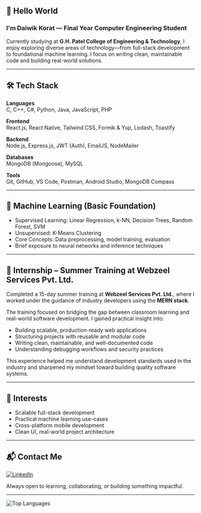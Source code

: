 ## 👋 Hello World

### I'm Daiwik Korat — Final Year Computer Engineering Student

Currently studying at **G.H. Patel College of Engineering & Technology**, I enjoy exploring diverse areas of technology—from full-stack development to foundational machine learning. I focus on writing clean, maintainable code and building real-world solutions.

---


## 🛠️ Tech Stack

**Languages**  
C, C++, C#, Python, Java, JavaScript, PHP

**Frontend**  
React.js, React Native, Tailwind CSS, Formik & Yup, Lodash, Toastify

**Backend**  
Node.js, Express.js, JWT (Auth), EmailJS, NodeMailer

**Databases**  
MongoDB (Mongoose), MySQL

**Tools**  
Git, GitHub, VS Code, Postman, Android Studio, MongoDB Compass

---

## 🤖 Machine Learning (Basic Foundation)

- Supervised Learning: Linear Regression, k-NN, Decision Trees, Random Forest, SVM  
- Unsupervised: K-Means Clustering  
- Core Concepts: Data preprocessing, model training, evaluation  
- Brief exposure to neural networks and inference techniques

---

## 🔧 Internship – Summer Training at Webzeel Services Pvt. Ltd.

Completed a 15-day summer training at **Webzeel Services Pvt. Ltd.**, where I worked under the guidance of industry developers using the **MERN stack**.

The training focused on bridging the gap between classroom learning and real-world software development. I gained practical insight into:
- Building scalable, production-ready web applications
- Structuring projects with reusable and modular code
- Writing clean, maintainable, and well-documented code
- Understanding debugging workflows and security practices

This experience helped me understand development standards used in the industry and sharpened my mindset toward building quality software systems.

---
## 🎯 Interests

- Scalable full-stack development  
- Practical machine learning use-cases  
- Cross-platform mobile development  
- Clean UI, real-world project architecture

---

## 📬 Contact Me

[![LinkedIn](https://img.shields.io/badge/LinkedIn-Connect-blue?style=for-the-badge&logo=linkedin)](https://www.linkedin.com/in/daiwikkorat/)

Always open to learning, collaborating, or building something impactful.

---

![Top Languages](https://github-readme-stats.vercel.app/api/top-langs/?username=KoratDaiwik&layout=compact&theme=default)

